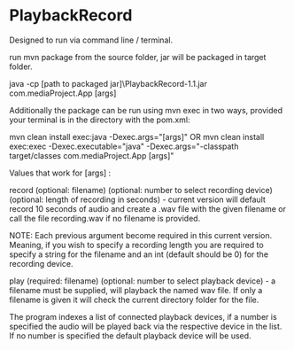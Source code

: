 # PlaybackRecord

Designed to run via command line / terminal.

run mvn package from the source folder, jar will be packaged in target folder.

java -cp [path to packaged jar]\PlaybackRecord-1.1.jar com.mediaProject.App [args]

Additionally the package can be run using mvn exec in two ways, provided your terminal is in the directory with the pom.xml:

mvn clean install exec:java -Dexec.args="[args]"
OR
mvn clean install exec:exec -Dexec.executable="java" -Dexec.args="-classpath target/classes com.mediaProject.App [args]"

Values that work for [args] :

record (optional: filename) (optional: number to select recording device) (optional: length of recording in seconds) - current version will default record 10 seconds of audio and create a .wav file with the given filename or call the file recording.wav if no filename is provided.

NOTE: Each previous argument become required in this current version. Meaning, if you wish to specify a recording length you are required to specify a string for the filename and an int (default should be 0) for the recording device.

play (required: filename) (optional: number to select playback device) - a filename must be supplied, will playback the named wav file. If only a filename is given it will check the current directory folder for the file. 

The program indexes a list of connected playback devices, if a number is specified the audio will be played back via the respective device in the list. If no number is specified the default playback device will be used.
